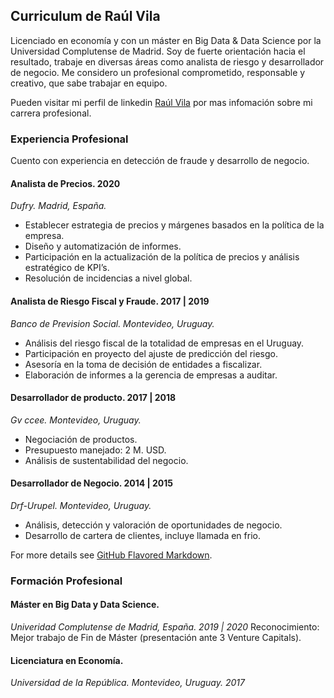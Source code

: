 ## Curriculum de Raúl Vila 

Licenciado en economía y con un máster en Big Data & Data Science por la Universidad Complutense de Madrid. Soy de fuerte orientación hacia el resultado, trabaje en diversas áreas como analista de riesgo y desarrollador de negocio. Me considero un profesional comprometido, responsable y creativo, que sabe trabajar en equipo.

Pueden visitar mi perfil de linkedin [Raúl Vila](https://www.linkedin.com/in/raulvila1/) por mas infomación sobre mi carrera profesional. 

### Experiencia Profesional

Cuento con experiencia en detección de fraude y desarrollo de negocio. 

#### Analista de Precios. 2020 
*Dufry. Madrid, España.*
- Establecer estrategia de precios y márgenes basados en la política de la empresa. 
- Diseño y automatización de informes.
- Participación en la actualización de la política de precios y análisis estratégico de KPI’s.
- Resolución de incidencias a nivel global. 

 
#### Analista de Riesgo Fiscal y Fraude.  2017  |  2019 
*Banco de Prevision Social. Montevideo, Uruguay.*
- Análisis del riesgo fiscal de la totalidad de empresas en el Uruguay.
- Participación en proyecto del ajuste de predicción del riesgo.
- Asesoría en la toma de decisión de entidades a fiscalizar.
- Elaboración de informes a la gerencia de empresas a auditar.


#### Desarrollador de producto.  2017  |  2018 
*Gv ccee. Montevideo, Uruguay.*
- Negociación de productos. 
- Presupuesto manejado: 2 M. USD.
- Análisis de sustentabilidad del negocio.
 
#### Desarrollador de Negocio.  2014  |  2015 
*Drf-Urupel. Montevideo, Uruguay.*
- Análisis, detección y valoración de oportunidades de negocio.
- Desarrollo de cartera de clientes, incluye llamada en frio.

For more details see [GitHub Flavored Markdown](https://guides.github.com/features/mastering-markdown/).

### Formación Profesional

#### Máster en Big Data y Data Science.     
*Univeridad Complutense de Madrid, España. 2019 | 2020*
Reconocimiento: Mejor trabajo de Fin de Máster (presentación ante 3 Venture Capitals). 
 
#### Licenciatura en Economía. 
*Universidad de la República. Montevideo, Uruguay. 2017*

